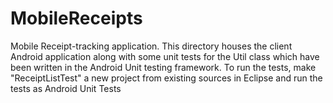 MobileReceipts
==============

Mobile Receipt-tracking application. This directory houses the client Android application along
with some unit tests for the Util class which have been written in the Android Unit testing framework.
To run the tests, make "ReceiptListTest" a new project from existing sources in Eclipse and run the tests
as Android Unit Tests
